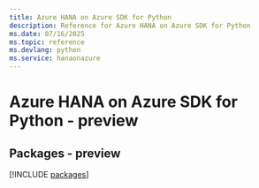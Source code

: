 ```yaml
---
title: Azure HANA on Azure SDK for Python
description: Reference for Azure HANA on Azure SDK for Python
ms.date: 07/16/2025
ms.topic: reference
ms.devlang: python
ms.service: hanaonazure
---
```

# Azure HANA on Azure SDK for Python - preview
## Packages - preview
[!INCLUDE [packages](hana-on-azure-index.md)]